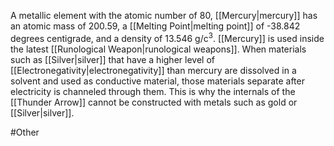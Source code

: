 A metallic element with the atomic number of 80, <span class="miscellaneous">[[Mercury|mercury]]</span> has an atomic mass of 200.59, a <span class="miscellaneous">[[Melting Point|melting point]]</span> of -38.842 degrees centigrade, and a density of 13.546 g/c<sup>3</sup>.  <span class="miscellaneous">[[Mercury]]</span> is used inside the latest <span class="miscellaneous">[[Runological Weapon|runological weapons]]</span>.  When materials such as <span class="miscellaneous">[[Silver|silver]]</span> that have a higher level of <span class="miscellaneous">[[Electronegativity|electronegativity]]</span> than mercury are dissolved in a solvent and used as conductive material, those materials separate after electricity is channeled through them.  This is why the internals of the <span class="miscellaneous">[[Thunder Arrow]]</span> cannot be constructed with metals such as gold or <span class="miscellaneous">[[Silver|silver]]</span>. 

#Other